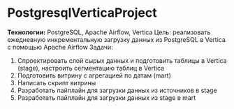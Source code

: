 # PostgresqlVerticaProject

<b>Технологии:</b> PostgreSQL, Apache Airflow, Vertica 
Цель: реализовать ежедневную инкрементальную загрузку данных из PostgreSQL в Vertica с помощью Apache Airflow
Задачи:
1. Спроектировать слой сырых данных и подготовить таблицы в Vertica (stage), настроить сегментацию таблиц в Vertica
2. Подготовить витрину с агрегацией по датам (mart)
3. Написать скрипт витрины
4. Разработать пайплайн для загрузки данных из источников в stage
5. Разработать пайплайн для загрузки данных из stage в mart
